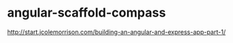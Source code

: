 # angular-scaffold-compass
http://start.jcolemorrison.com/building-an-angular-and-express-app-part-1/
